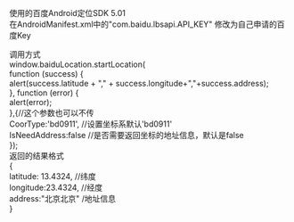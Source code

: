 使用的百度Android定位SDK 5.01  
在AndroidManifest.xml中的"com.baidu.lbsapi.API_KEY" 修改为自己申请的百度Key  

调用方式  
window.baiduLocation.startLocation(  
    function (success) {  
            alert(success.latitude + "," + success.longitude+","+success.address);  
        }, function (error) {  
            alert(error);  
        },{//这个参数也可以不传  
            CoorType:'bd0911', //设置坐标系默认'bd0911'  
            IsNeedAddress:false //是否需要返回坐标的地址信息，默认是false  
        });    
返回的结果格式    
{  
    latitude: 13.4324, //纬度  
    longitude:23.4324, //经度  
    address:"北京北京" /地址信息  
}
